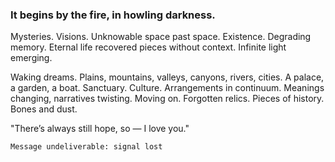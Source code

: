 ### It begins by the fire, in howling darkness.

Mysteries. Visions. Unknowable space past space. Existence. Degrading memory. Eternal life recovered pieces without context. Infinite light emerging. 

Waking dreams. Plains, mountains, valleys, canyons, rivers, cities. A palace, a garden, a boat. Sanctuary. Culture. Arrangements in continuum. Meanings changing, narratives twisting. Moving on. Forgotten relics. Pieces of history. Bones and dust. 

"There’s always still hope, so — I love you."

`Message undeliverable: signal lost`